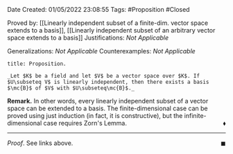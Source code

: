 <br />
<br />

Date Created: 01/05/2022 23:08:55
Tags: #Proposition #Closed

Proved by: [[Linearly independent subset of a finite-dim. vector space extends to a basis]], [[Linearly independent subset of an arbitrary vector space extends to a basis]]
Justifications: _Not Applicable_

Generalizations: _Not Applicable_
Counterexamples: _Not Applicable_

``` ad-Proposition
title: Proposition.

_Let $K$ be a field and let $V$ be a vector space over $K$. If $U\subseteq V$ is linearly independent, then there exists a basis $\mc{B}$ of $V$ with $U\subseteq\mc{B}$._

```

**Remark.** In other words, every linearly independent subset of a vector space can be extended to a basis. The finite-dimensional case can be proved using just induction (in fact, it is constructive), but the infinite-dimensional case requires Zorn's Lemma.<span style="float:right;">$\blacklozenge$</span>

---

_Proof_. See links above.<span style="float:right;">$\blacksquare$</span>
